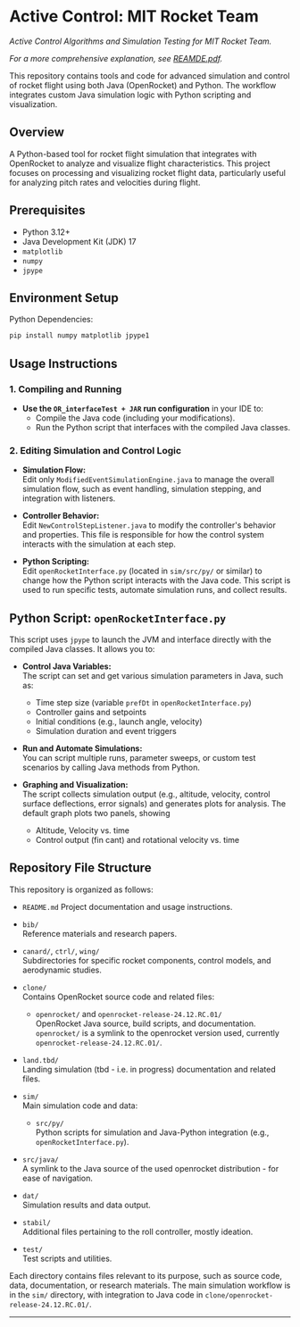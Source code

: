 # Active Control: MIT Rocket Team
*Active Control Algorithms and Simulation Testing for MIT Rocket Team.*

*For a more comprehensive explanation, see [REAMDE.pdf](https://github.com/MDNich/ActiveControl_MIT_RktTeam/blob/main/README.pdf).*

This repository contains tools and code for advanced simulation and control of rocket flight using both Java (OpenRocket) and Python. The workflow integrates custom Java simulation logic with Python scripting and visualization.

## Overview
A Python-based tool for rocket flight simulation that integrates with OpenRocket to analyze and visualize flight characteristics. This project focuses on processing and visualizing rocket flight data, particularly useful for analyzing pitch rates and velocities during flight.

## Prerequisites
- Python 3.12+
- Java Development Kit (JDK) 17
- `matplotlib`
- `numpy`
- `jpype`

## Environment Setup

Python Dependencies:
   ```bash
   pip install numpy matplotlib jpype1
   ```
## Usage Instructions

### 1. Compiling and Running

- **Use the `OR_interfaceTest + JAR` run configuration** in your IDE to:
  - Compile the Java code (including your modifications).
  - Run the Python script that interfaces with the compiled Java classes.

### 2. Editing Simulation and Control Logic

- **Simulation Flow:**  
  Edit only `ModifiedEventSimulationEngine.java` to manage the overall simulation flow, such as event handling, simulation stepping, and integration with listeners.

- **Controller Behavior:**  
  Edit `NewControlStepListener.java` to modify the controller's behavior and properties. This file is responsible for how the control system interacts with the simulation at each step.

- **Python Scripting:**  
  Edit `openRocketInterface.py` (located in `sim/src/py/` or similar) to change how the Python script interacts with the Java code. This script is used to run specific tests, automate simulation runs, and collect results.

## Python Script: `openRocketInterface.py`

This script uses `jpype` to launch the JVM and interface directly with the compiled Java classes. It allows you to:

- **Control Java Variables:**  
  The script can set and get various simulation parameters in Java, such as:
  - Time step size (variable `prefDt` in `openRocketInterface.py`)
  - Controller gains and setpoints 
  - Initial conditions (e.g., launch angle, velocity)
  - Simulation duration and event triggers

- **Run and Automate Simulations:**  
  You can script multiple runs, parameter sweeps, or custom test scenarios by calling Java methods from Python.

- **Graphing and Visualization:**  
  The script collects simulation output (e.g., altitude, velocity, control surface deflections, error signals) and generates plots for analysis. The default graph plots two panels, showing
  - Altitude, Velocity vs. time
  - Control output (fin cant) and rotational velocity vs. time

## Repository File Structure

This repository is organized as follows:

- `README.md` 
  Project documentation and usage instructions.

- `bib/`  
  Reference materials and research papers.

- `canard/`, `ctrl/`, `wing/`  
  Subdirectories for specific rocket components, control models, and aerodynamic studies.

- `clone/`  
  Contains OpenRocket source code and related files:
  - `openrocket/` and `openrocket-release-24.12.RC.01/`  
    OpenRocket Java source, build scripts, and documentation.
    `openrocket/` is a symlink to the openrocket version used, currently `openrocket-release-24.12.RC.01/`.

- `land.tbd/`  
  Landing simulation (tbd - i.e. in progress) documentation and related files.

- `sim/`  
  Main simulation code and data:
  - `src/py/`  
    Python scripts for simulation and Java-Python integration (e.g., `openRocketInterface.py`).
 - `src/java/`  
    A symlink to the Java source of the used openrocket distribution - for ease of navigation.
  - `dat/`  
    Simulation results and data output.

- `stabil/`  
  Additional files pertaining to the roll controller, mostly ideation.

- `test/`  
  Test scripts and utilities.

Each directory contains files relevant to its purpose, such as source code, data, documentation, or research materials. The main simulation workflow is in the `sim/` directory, with integration to Java code in `clone/openrocket-release-24.12.RC.01/`.

---
